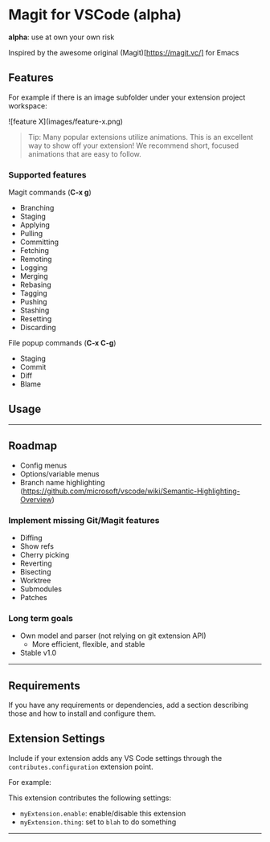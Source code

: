 # Magit for VSCode (alpha)

**alpha**: use at own your own risk

Inspired by the awesome original (Magit)[https://magit.vc/] for Emacs

## Features

For example if there is an image subfolder under your extension project workspace:

\!\[feature X\]\(images/feature-x.png\)

> Tip: Many popular extensions utilize animations. This is an excellent way to show off your extension! We recommend short, focused animations that are easy to follow.

### Supported features

Magit commands (**C-x g**)
- Branching
- Staging
- Applying
- Pulling
- Committing
- Fetching
- Remoting
- Logging 
- Merging
- Rebasing
- Tagging
- Pushing
- Stashing
- Resetting
- Discarding

File popup commands (**C-x C-g**)
- Staging
- Commit
- Diff
- Blame

## Usage
---

## Roadmap

- Config menus
- Options/variable menus
- Branch name highlighting     
     (https://github.com/microsoft/vscode/wiki/Semantic-Highlighting-Overview)

### Implement missing Git/Magit features
  - Diffing
  - Show refs
  - Cherry picking
  - Reverting
  - Bisecting
  - Worktree
  - Submodules
  - Patches

### Long term goals
- Own model and parser (not relying on git extension API)
  - More efficient, flexible, and stable
- Stable v1.0

--------

## Requirements

If you have any requirements or dependencies, add a section describing those and how to install and configure them.

## Extension Settings

Include if your extension adds any VS Code settings through the `contributes.configuration` extension point.

For example:

This extension contributes the following settings:

* `myExtension.enable`: enable/disable this extension
* `myExtension.thing`: set to `blah` to do something

-----------------------------------------------------------------------------------------------------------
